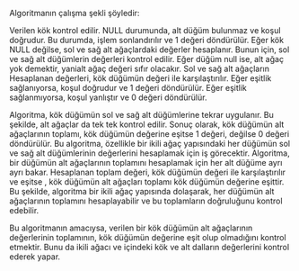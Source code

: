 Algoritmanın çalışma şekli şöyledir:

Verilen kök kontrol edilir. NULL durumunda, alt düğüm bulunmaz ve koşul doğrudur. Bu durumda, işlem sonlandırılır ve 1 değeri döndürülür.
Eğer kök NULL değilse, sol ve sağ alt ağaçlardaki değerler hesaplanır. Bunun için, sol ve sağ alt düğümlerin değerleri kontrol edilir.
Eğer düğüm null ise, alt ağaç yok demektir, yanialt ağaç değeri sıfır olacakır.
Sol ve sağ alt ağaçların Hesaplanan  değerleri, kök düğümün değeri ile karşılaştırılır. Eğer eşitlik sağlanıyorsa, koşul doğrudur ve 1 değeri döndürülür.
Eğer eşitlik sağlanmıyorsa, koşul yanlıştır ve 0 değeri döndürülür.

Algoritma, kök düğümün sol ve sağ alt düğümlerine tekrar uygulanır. Bu şekilde, alt ağaçlar da tek tek kontrol edilir.
Sonuç olarak, kök düğümün alt ağaçlarının toplamı, kök düğümün değerine eşitse 1 değeri, değilse 0 değeri döndürülür.
Bu algoritma, özellikle bir ikili ağaç yapısındaki her düğümün sol ve sağ alt düğümlerinin değerlerini hesaplamak için iş görecektir.
Algoritma, bir düğümün alt ağaçlarının toplamını hesaplamak için her alt düğüme ayrı ayrı bakar.
Hesaplanan toplam değeri, kök düğümün değeri ile karşılaştırılır ve eşitse , kök düğümün alt ağaçları toplamı kök düğümün değerine eşittir.
Bu şekilde, algoritma bir ikili ağaç yapısında dolaşarak, her düğümün alt ağaçlarının toplamını hesaplayabilir ve bu toplamların doğruluğunu kontrol edebilir.

Bu algoritmanın amacıysa, verilen bir kök düğümün alt ağaçlarının değerlerinin toplamının, kök düğümün değerine eşit olup olmadığını kontrol etmektir.
 Bunu da ikili ağacı ve içindeki kök ve alt dalların değerlerini kontrol ederek yapar.
